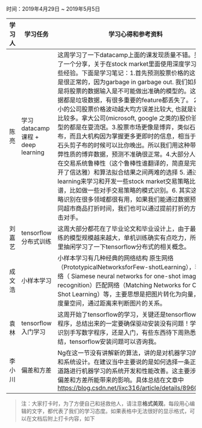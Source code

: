 ﻿时间：2019年4月29日 ~ 2019年5月5日

学习人|学习任务|学习心得和参考资料
------ | ------ | ------ 
陈亮 | 学习datacamp课程 + deep learning | 这周学习了一下datacamp上面的课发现质量不错。另外听了一个分享，关于在stock market里面使用深度学习的一些经验。下面是学习笔记：1.首先预测股票价格的这个不准是很正常的，因为garbage in garbage out. 我们如果仅仅是将股票的数据输入是不可能做出准确的模型的。这些数据都是垃圾数据，有很多重要的feature都丢失了。 2. 越是小的公司股票价格波动越大均方误差比较大, 也就是说噪音比较多。拿大公司(microsoft, google 之类的)股价验证模型的都是在耍流氓。3.股票市场更像是博弈，类似石头剪子布，而且大机构因为掌握更多更即时的信息，相当于在玩石头剪子布的时候可以比你晚出。所以我们用这种带有作弊性质的博弈数据，预测不准确很正常。4.大部分人都会陷在交易系统鲁棒性（这个鲁棒性谁翻译的，简直是完美避开了信达雅）和算法拟合结果之间两难的选择 5. 通过deep learning来学习和开发一些stock market交易策略比较好靠谱，比如做一些对手交易策略的模式识别。6. 其实这种策略识别在很多领域都很有用，如果我们能通过数据预测不同超市商品打折时间，我们也可以通过提前打折的方式打击对手。
刘嘉艺 | tensorflow分布式训练 | 这周大部分都花在了毕业论文和毕业设计上，由于最近训练的模型规模越来越大，单机训练确实有点吃力，所以忙里抽闲学习了一下tensorflow分布式的相关概念。
成文浩 | 小样本学习 | 小样本学习有几种经典的网络结构 原生网络 （PrototypicalNetworksforFew-shotLearning），孪生网络（ Siamese neural networks for one-shot image recognition）匹配网络（Matching Networks for One Shot Learning）等，主要思想是把图片转化为向量，放入度量空间，通过距离来判断图片的关系。
袁林|tensorflow入门学习|这周开始了tensorflow的学习，关键还是tensorflow安装程序，总结出来的一定要确保驱动安装没有问题！学习了识别手写数字程序，还是入门，有些东西待下周熟悉后总结，tensorflow安装问题可以咨询我。
李小川|偏差和方差|Ng在这一节没有讲解新的算法，讲的是对机器学习的建议和系统设计。在建议当中主要说的是如何选择一条正确的道路进行机器学习的系统开发和性能改善。这主要涉及到偏差和方差所能带来的影响。具体总结在文章中 https://blog.csdn.net/lixc316/article/details/89602284
> 注：大家打卡时，为了方便自己和拯救他人，请注意**格式美观**，每段用心编辑的文字，都代表了我们的学习态度。如果表格中无法很好的显示格式，可以在文档后附上打卡内容，如下

